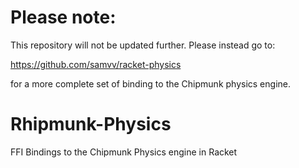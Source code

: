 # Please note:
This repository will not be updated further. Please instead go to:

https://github.com/samvv/racket-physics

for a more complete set of binding to the Chipmunk physics engine.


Rhipmunk-Physics
================

FFI Bindings to the Chipmunk Physics engine in Racket
